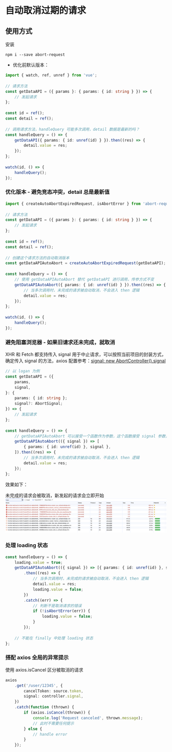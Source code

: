 # 自动取消过期的请求

## 使用方式

安装

```shell
npm i --save abort-request
```

-   优化前默认版本：

```ts
import { watch, ref, unref } from 'vue';

// 请求方法
const getDataAPI = ({ params }: { params: { id: string } }) => {
    // 发起请求
};

const id = ref();
const detail = ref();

// 调用请求方法，handleQuery 可能多次调用，detail 数据是最新的吗？
const handleQuery = () => {
    getDataAPI({ params: { id: unref(id) } }).then((res) => {
        detail.value = res;
    });
};

watch(id, () => {
    handleQuery();
});
```

### 优化版本 - 避免竞态冲突，detail 总是最新值

```ts
import { createAutoAbortExpiredRequest, isAbortError } from 'abort-request';

// 请求方法
const getDataAPI = ({ params }: { params: { id: string } }) => {
    // 发起请求
};

const id = ref();
const detail = ref();

// 创建这个请求方法的自动取消版本
const getDataAPIAutoAbort = createAutoAbortExpiredRequest(getDataAPI);

const handleQuery = () => {
    // 使用 getDataAPIAutoAbort 替代 getDataAPI 进行调用，传参方式不变
    getDataAPIAutoAbort({ params: { id: unref(id) } }).then((res) => {
        // 当多次调用时，未完成的请求被自动取消，不会进入 then 逻辑
        detail.value = res;
    });
};

watch(id, () => {
    handleQuery();
});
```

### 避免阻塞浏览器 - 如果旧请求还未完成，就取消

XHR 和 Fetch 都支持传入 signal 用于中止请求，可以按照当前项目的封装方式，确定传入 signal 的方法，axios 配置参考：[signal: new AbortController().signal](<https://github.com/axios/axios#:~:text=signal%3A%20new%20AbortController().signal%2C>)

```ts
// 以 logan 为例
const getDataAPI = ({
    params,
    signal,
}: {
    params: { id: string };
    signal?: AbortSignal;
}) => {
    // 发起请求
};

const handleQuery = () => {
    // getDataAPIAutoAbort 可以接受一个函数作为参数，这个函数接受 signal 参数，组装好 signal 后，返回一个数组，用做请求参数
    getDataAPIAutoAbort(({ signal }) => [
        { params: { id: unref(id) }, signal },
    ]).then((res) => {
        // 当多次调用时，未完成的请求被自动取消，不会进入 then 逻辑
        detail.value = res;
    });
};
```

效果如下：

未完成的请求会被取消，新发起的请求会立即开始
![abort request](./docs/abortrequest.png)

### 处理 loading 状态

```ts
const handleQuery = () => {
    loading.value = true;
    getDataAPIAutoAbort(({ signal }) => [{ params: { id: unref(id) }, signal }])
        .then((res) => {
            // 当多次调用时，未完成的请求被自动取消，不会进入 then 逻辑
            detail.value = res;
            loading.value = false;
        })
        .catch((err) => {
            // 判断不是取消请求的错误
            if (!isAbortError(err)) {
                loading.value = false;
            }
        });

    // 不能在 finally 中处理 loading 状态
};
```

### 搭配 axios 全局的异常提示

使用 axios.isCancel 区分被取消的请求

```ts
axios
    .get('/user/12345', {
        cancelToken: source.token,
        signal: controller.signal,
    })
    .catch(function (thrown) {
        if (axios.isCancel(thrown)) {
            console.log('Request canceled', thrown.message);
            // 此时不需要任何提示
        } else {
            // handle error
        }
    });
```
